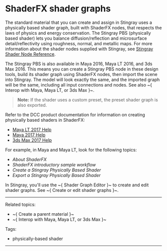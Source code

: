 # ShaderFX shader graphs

The standard material that you can create and assign in Stingray uses a physically based shader graph, built with ShaderFX nodes, that respects the laws of physics and energy conservation. The Stingray PBS (physically based shader) lets you balance diffusion/reflection and microsurface detail/reflectivity using roughness, normal, and metallic maps. For more information about the shader nodes supplied with Stingray, see [Stingray Shader Node Reference](../../../shaders_ref/index.html).

The Stingray PBS is also available in Maya 2016, Maya LT 2016, and 3ds Max 2016. This means you can create a Stingray PBS node in these design tools, build its shader graph using ShaderFX nodes, then import the scene into Stingray. The model will look exactly the same, and the imported graph will be the same, including all input connections and nodes. See also ~{ Interop with Maya, Maya LT, or 3ds Max }~.

> **Note:** If the shader uses a custom preset, the preset shader graph is also exported.

Refer to the DCC product documentation for information on creating physically based shaders in ShaderFX:

- [Maya LT 2017 Help](http://help.autodesk.com/view/MAYALT/2017/ENU/)
- [Maya 2017 Help](http://help.autodesk.com/view/MAYAUL/2017/ENU/)
- [3ds Max 2017 Help](http://help.autodesk.com/view/3DSMAX/2017/ENU/)

For example, in Maya and Maya LT, look for the following topics:

- *About ShaderFX*
- *ShaderFX introductory sample workflow*
- *Create a Stingray Physically Based Shader*
- *Export a Stingray Physically Based Shader*

In Stingray, you'll use the ~{ Shader Graph Editor }~ to create and edit shader graphs. See ~{ Create or edit shader graphs }~.

---
Related topics:
- ~{ Create a parent material }~
- ~{ Interop with Maya, Maya LT, or 3ds Max }~

Tags:
- physically-based shader
---
